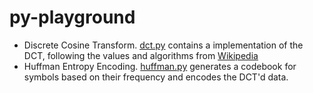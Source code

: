# py-playground

- Discrete Cosine Transform. [dct.py](/blob/master/dct.py) contains a implementation of the DCT, following the values and algorithms from [Wikipedia](https://en.wikipedia.org/wiki/JPEG#Discrete_cosine_transform)
- Huffman Entropy Encoding. [huffman.py](/blob/master/huffman.py) generates a codebook for symbols based on their frequency and encodes the DCT'd data.
